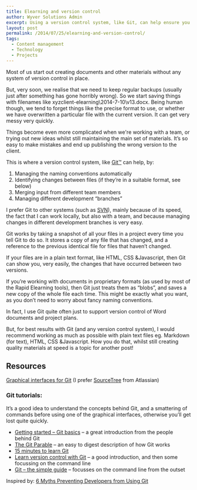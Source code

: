 ```yaml
---
title: Elearning and version control
author: Wyver Solutions Admin
excerpt: Using a version control system, like Git, can help ensure you release the right version of materials to your client, and minimise confusion. I provide a brief introduction to Git, and pointers for where to go for good advice.
layout: post
permalink: /2014/07/25/elearning-and-version-control/
tags:
  - Content management
  - Technology
  - Projects
---
```

Most of us start out creating documents and other materials without any system of version control in place.

But, very soon, we realise that we need to keep regular backups (usually just after something has gone horribly wrong). So we start saving things with filenames like xyzclient-elearning\2014-7-10\v13.docx. Being human though, we tend to forget things like the precise format to use, or whether we have overwritten a particular file with the current version. It can get very messy very quickly.

Things become even more complicated when we're working with a team, or trying out new ideas whilst still maintaining the main set of materials. It&#8217;s so easy to make mistakes and end up publishing the wrong version to the client.

This is where a version control system, like <a href="http://git-scm.com/" target="_blank">Git™</a> can help, by:

  1. Managing the naming conventions automatically
  2. Identifying changes between files (if they&#8217;re in a suitable format, see below)
  3. Merging input from different team members
  4. Managing different development &#8220;branches&#8221;

I prefer Git to other systems (such as <a title="Apache Subversion" href="http://subversion.apache.org/" target="_blank">SVN</a>), mainly because of its speed, the fact that I can work locally, but also with a team, and because managing changes in different development branches is very easy.

Git works by taking a snapshot of all your files in a project every time you tell Git to do so. It stores a copy of any file that has changed, and a reference to the previous identical file for files that haven&#8217;t changed.

If your files are in a plain text format, like HTML, CSS &amp;Javascript, then Git can show you, very easily, the changes that have occurred between two versions.

If you&#8217;re working with documents in proprietary formats (as used by most of the Rapid Elearning tools), then Git just treats them as &#8220;blobs&#8221;, and saves a new copy of the whole file each time. This might be exactly what you want, as you don&#8217;t need to worry about fancy naming conventions.

In fact, I use Git quite often just to support version control of Word documents and project plans.

But, for best results with Git (and any version control system), I would recommend working as much as possible with plain text files eg. Markdown (for text), HTML, CSS &amp;Javascript. How you do that, whilst still creating quality materials at speed is a topic for another post!

## Resources

<a href="http://git-scm.com/downloads/guis" target="_blank">Graphical interfaces for Git</a> (I prefer <a href="http://www.sourcetreeapp.com/" target="_blank">SourceTree</a> from Atlassian)

### Git tutorials:

It&#8217;s a good idea to understand the concepts behind Git, and a smattering of commands before using one of the graphical interfaces, otherwise you&#8217;ll get lost quite quickly.

  * <a href="http://git-scm.com/book/en/Getting-Started-Git-Basics" target="_blank">Getting started &#8211; Git basics</a> &#8211; a great introduction from the people behind Git
  * <a style="font-style: normal;" href="http://tom.preston-werner.com/2009/05/19/the-git-parable.html" target="_blank">The Git Parable</a> &#8211; an easy to digest description of how Git works
  * <a style="font-style: normal;" href="https://try.github.io/levels/1/challenges/1" target="_blank">15 minutes to learn Git</a>
  * <a style="font-style: normal;" href="http://www.git-tower.com/learn/ebook/command-line/introduction" target="_blank">Learn version control with Git</a> &#8211; a good introduction, and then some focussing on the command line
  * <a style="font-style: normal;" href="http://rogerdudler.github.io/git-guide/" target="_blank">Git &#8211; the simple guide</a> &#8211; focusses on the command line from the outset

<p class="p1">
  Inspired by: <a href="http://sixrevisions.com/web-development/git-myths/" target="_blank">6 Myths Preventing Developers from Using Git</a>
</p>

 [1]: http://git-scm.com/
